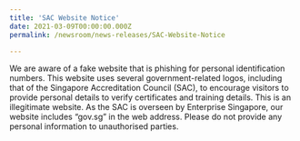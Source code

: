 ```yaml
---
title: 'SAC Website Notice'
date: 2021-03-09T00:00:00.000Z
permalink: /newsroom/news-releases/SAC-Website-Notice

---
```



 
We are aware of a fake website that is phishing for personal identification numbers. This website uses several government-related logos, including that of the Singapore Accreditation Council (SAC), to encourage visitors to provide personal details to verify certificates and training details. This is an illegitimate website. As the SAC is overseen by Enterprise Singapore, our website includes “gov.sg” in the web address. Please do not provide any personal information to unauthorised parties.   
